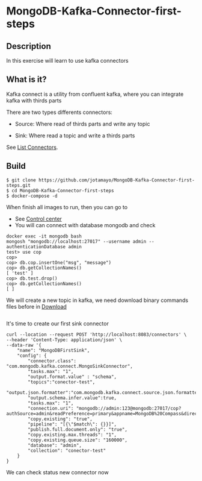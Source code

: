# MongoDB-Kafka-Connector-first-steps

## Description

In this exercise will learn to use kafka connectors

## What is it?

Kafka connect is a utility from confluent kafka, where you can integrate kafka with thirds parts

There are two types differents connectors: 

- Source: Where read of thirds parts and write any topic

- Sink: Where read a topic and write a thirds parts

See [List Connectors](https://www.confluent.io/product/connectors/?utm_medium=sem&utm_source=google&utm_campaign=ch.sem_br.nonbrand_tp.prs_tgt.kafka-connectors_mt.xct_rgn.emea_lng.eng_dv.all_con.kafka-connectors&utm_term=kafka+connectors+list&placement=&device=c&creative=&gclid=CjwKCAiAo4OQBhBBEiwA5KWu_5T468HK1OJu9zwwnW6f3RrRCmyHfYgn0-yPlEHw4Wb0g5DrFS8i6hoCJ18QAvD_BwE).

## Build

```
$ git clone https://github.com/jotamayo/MongoDB-Kafka-Connector-first-steps.git
$ cd MongoDB-Kafka-Connector-first-steps
$ docker-compose -d
```

When finish all images to run, then you can go to

- See [Control center](http://localhost:9021)
- You will can connect with database mongodb and check


```
docker exec -it mongodb bash
mongosh "mongodb://localhost:27017" --username admin --authenticationDatabase admin
test> use cop
cop>
cop> db.cop.insertOne("msg", "message")
cop> db.getCollectionNames()
[ 'test' ]
cop> db.test.drop()
cop> db.getCollectionNames()
[ ]
```

We will create a new topic in kafka, we need download binary commands files before in [Download](https://www.apache.org/dyn/closer.cgi?path=/kafka/3.1.0/kafka_2.12-3.1.0.tgz)
```

```


It's time to create our first sink connector

```
curl --location --request POST 'http://localhost:8083/connectors' \
--header 'Content-Type: application/json' \
--data-raw '{
    "name": "MongoDBFirstSink",
    "config": {
        "connector.class": "com.mongodb.kafka.connect.MongoSinkConnector",
        "tasks.max": "1",
        "output.format.value" : "schema",
        "topics":"conector-test",
        "output.json.formatter":"com.mongodb.kafka.connect.source.json.formatter.SimplifiedJson",
        "output.schema.infer.value":true,
        "tasks.max": "1",
        "connection.uri": "mongodb://admin:123@mongodb:27017/cop?authSource=admin&readPreference=primary&appname=MongoDB%20Compass&directConnection=true&ssl=false",
        "copy.existing": "true",
        "pipeline": "[{\"$match\": {}}]",
        "publish.full.document.only": "true",
        "copy.existing.max.threads": "1",
        "copy.existing.queue.size": "160000",
        "database": "admin",
        "collection": "conector-test"
    }
}
```

We can check  status new connector now

```

```


